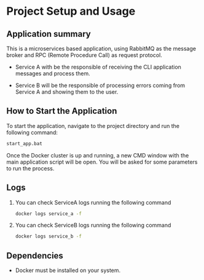 # Project Setup and Usage

## Application summary
This is a microservices based application, using RabbitMQ as the message broker and RPC (Remote Procedure Call) as request protocol.

- Service A with be the responsible of receiving the CLI application messages and process them.

- Service B will be the responsible of processing errors coming from Service A and showing them to the user.

## How to Start the Application
To start the application, navigate to the project directory and run the following command:
```sh
start_app.bat
```

Once the Docker cluster is up and running, a new CMD window with the main application script will be open. You will be asked for some parameters to run the process.

## Logs
1. You can check ServiceA logs running the following command
   ```sh
   docker logs service_a -f
   ```
2. You can check ServiceB logs running the following command
   ```sh
   docker logs service_b -f
   ```

## Dependencies
- Docker must be installed on your system.

